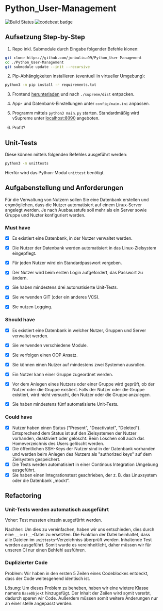 # Python_User-Management
[![Build Status](https://travis-ci.org/jonbulica99/Python_User-Management.svg?branch=master)](https://travis-ci.org/jonbulica99/Python_User-Management)
[![codebeat badge](https://codebeat.co/badges/85bd7a0a-6d0b-4fcb-ac5b-e8ea9e7f6fa0)](https://codebeat.co/projects/github-com-jonbulica99-python_user-management-master)

## Aufsetzung Step-by-Step

1. Repo inkl. Submodule durch Eingabe folgender Befehle klonen:
```bash
git clone https://github.com/jonbulica99/Python_User-Management
cd ./Python_User-Management
git submodule update --init --recursive
```

2. Pip-Abhängigkeiten installieren (eventuell in virtueller Umgebung):
```bash
python3 -m pip install -r requirements.txt
```

3. Frontend [herunterladen](https://github.com/jonbulica99/Python_User-Management/releases) und nach `./supreme/dist` entpacken.

4. App- und Datenbank-Einstellungen unter `config/main.ini` anpassen.

5. Programm mittels `python3 main.py` starten. Standardmäßig wird vSupreme unter [localhost:8090](http://localhost:8090) angeboten.

6. Profit?


## Unit-Tests
Diese können mittels folgenden Befehles ausgeführt werden:
```bash
python3 -m unittests
```
Hierfür wird das Python-Modul `unittest` benötigt.

## Aufgabenstellung und Anforderungen

Für die Verwaltung von Nutzern sollen Sie eine Datenbank erstellen und ergmöglichen, dass die Nutzer automatisiert auf einem Linux-Server angelegt werden. Je nach Ausbausstufe soll mehr als ein Server sowie Gruppe und Nuzter konfiguriert werden.


### Must have

- [x] Es existiert eine Datenbank, in der Nutzer verwaltet werden.
- [x] Die Nutzer der Datenbank werden automatisiert in das Linux-Zielsystem eingepflegt. 
- [x] Für jeden Nutzer wird ein Standardpasswort vergeben. 
- [x] Der Nutzer wird beim ersten Login aufgefordert, das Passwort zu ändern.
- [x] Sie haben mindestens drei automatisierte Unit-Tests.  
- [x] Sie verwenden GIT (oder ein anderes VCS).
- [x] Sie nutzen Logging.


### Should have

- [x] Es existiert eine Datenbank in welcher Nutzer, Gruppen und Server verwaltet werden.
- [x] Sie verwenden verschiedene Module.
- [x] Sie verfolgen einen OOP Ansatz.
- [x] Sie können einen Nutzer auf mindestens zwei Systemen ausrollen.
- [x] Ein Nutzer kann einer Gruppe zugeordnet werden. 
- [x] Vor dem Anlegen eines Nutzers oder einer Gruppe wird geprüft, ob der Nutzer oder die Gruppe existiert. Falls der Nutzer oder die Gruppe existiert, wird nicht versucht, den Nutzer oder die Gruppe anzulegen.
- [x] Sie haben mindestens fünf automatisierte Unit-Tests.


### Could have

- [x] Nutzer haben einen Status ("Present", "Deactivatet",  "Deleted"). Entsprechend dem Status ist auf den Zielsystemen der Nutzer vorhanden, deaktiviert oder gelöscht. Beim Löschen soll auch das Homeverzeichnis des Users gelöscht werden.
- [x] Die öffentlichen SSH-Keys der Nutzer sind in der Datenbank vorhanden und werden beim Anlegen des Nutzers als "authorized keys" auf dem Zielsystem gespeichert.
- [x] Die Tests werden automatisiert in einer Continous Integration Umgebung ausgeführt.
- [x] Sie haben einen Integrationstest geschrieben, der z. B. das Linuxsystem oder die Datenbank „mockt“.

## Refactoring

### Unit-Tests werden automatisch ausgeführt

Voher:
Test mussten einzeln ausgefürht werden.

Nachher:
Um dies zu vereinfachen, haben wir uns entschieden, dies durch eine `__init__`-Datei zu ersetzten. 
Die Funktion der Datei beinhaltet, dass alle Dateien im `unittests`-Verzeichniss überprüft werden.
Inhaltende Test werden ausgeführt.
Somit wurde es vereinheitlicht, daher müssen wir für unseren CI nur einen Behfehl ausführen.

### Duplizierter Code

Problem:
Wir haben in den ersten 5 Zeilen eines Codeblockes entdeckt, dass der Code weitesgehend identisch ist.

Lösung:
Um dieses Problem zu beheben, haben wir eine wietere Klasse namens `BaseObjekt` hinzugefügt.
Der Inhalt der Zeilen wird somit vererbt, dadurch sparen wir Code. Außerdem müssen somit weitere Änderungen nur an einer 
stelle angepasst werden.

